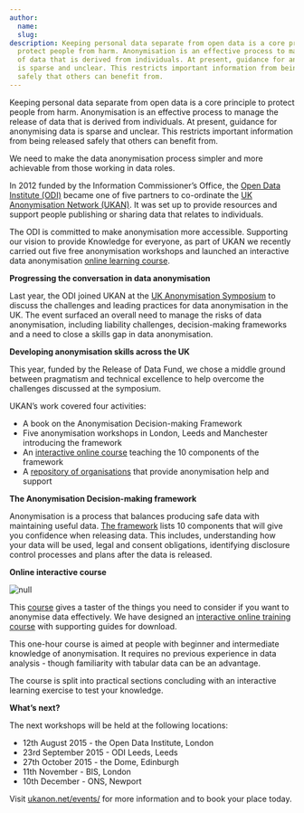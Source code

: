 ```yaml
---
author:
  name: 
  slug: 
description: Keeping personal data separate from open data is a core principle to
  protect people from harm. Anonymisation is an effective process to manage the release
  of data that is derived from individuals. At present, guidance for anonymising data
  is sparse and unclear. This restricts important information from being released
  safely that others can benefit from.
---
```


<p>Keeping personal data separate from open data is a core principle to protect people from harm. Anonymisation is an effective process to manage the release of data that is derived from individuals. At present, guidance for anonymising data is sparse and unclear. This restricts important information from being released safely that others can benefit from.</p>

<p>We need to make the data anonymisation process simpler and more achievable from those working in data roles.</p>

<p>In 2012 funded by the Information Commissioner&rsquo;s Office, the <a rel="external" href="http://theodi.org">Open Data Institute (ODI)</a> became one of five partners to co-ordinate the <a rel="external" href="http://ukanon.net">UK Anonymisation Network (UKAN)</a>. It was set up to provide resources and support people publishing or sharing data that relates to individuals. </p>

<p>The ODI is committed to make anonymisation more accessible. Supporting our vision to provide Knowledge for everyone, as part of UKAN we recently carried out five free anonymisation workshops and launched an interactive data anonymisation <a rel="external" href="http://theodi.github.io/ukan-course">online learning course</a>.</p>

<p><strong>Progressing the conversation in data anonymisation</strong></p>

<p>Last year, the ODI joined UKAN at the <a rel="external" href="http://theodi.org/blog/paradise-or-inferno-the-future-of-data-notes-from-the-uk-anonymisation-symposium">UK Anonymisation Symposium</a> to discuss the challenges and leading practices for data anonymisation in the UK. The event surfaced an overall need to manage the risks of data anonymisation, including liability challenges, decision-making frameworks and a need to close a skills gap in data anonymisation.</p>

<p><strong>Developing anonymisation skills across the UK</strong></p>

<p>This year, funded by the Release of Data Fund, we chose a middle ground between pragmatism and technical excellence to help overcome the challenges discussed at the symposium.</p>

<p>UKAN’s work covered four activities: </p>

<ul>
  <li>A book on the Anonymisation Decision-making Framework</li>
  <li>Five anonymisation workshops in London, Leeds and Manchester introducing the framework</li>
  <li>An <a rel="external" href="http://ukanon.net/course/">interactive online course</a> teaching the 10 components of the framework</li>
  <li>A <a rel="external" href="http://ukanon.net/ukan-resources/">repository of organisations</a> that provide anonymisation help and support</li>
</ul>

<p><strong>The Anonymisation Decision-making framework</strong></p>

<p>Anonymisation is a process that balances producing safe data with maintaining useful data. <a rel="external" href="http://ukanon.net/ukan-resources/ukan-decision-making-framework/">The framework</a> lists 10 components that will give you confidence when releasing data. This includes, understanding how your data will be used, legal and consent obligations, identifying disclosure control processes and plans after the data is released. </p>

<p><strong>Online interactive course</strong></p>

<p><img src="http://bd7a65e2cb448908f934-86a50c88e47af9e1fb58ce0672b5a500.r32.cf3.rackcdn.com/uploads/assets/8a/b9/558ab9571f986a1fdb000001/2015-06-24_15-10-50.jpg" alt="null" class="img" id="attachment-558ab957d0d4624547000004" /></p>

<p>This <a rel="external" href="http://theodi.github.io/ukan-course">course</a> gives a taster of the things you need to consider if you want to anonymise data effectively. We have designed an <a rel="external" href="http://theodi.github.io/ukan-course">interactive online training course</a> with supporting guides for download.</p>

<p>This one-hour course is aimed at people with beginner and intermediate knowledge of anonymisation. It requires no previous experience in data analysis - though familiarity with tabular data can be an advantage. </p>

<p>The course is split into practical sections concluding with an interactive learning exercise to test your knowledge.</p>

<p><strong>What’s next?</strong></p>

<p>The next workshops will be held at the following locations:</p>

<ul>
  <li>12th August 2015 - the Open Data Institute, London</li>
  <li>23rd September 2015 - ODI Leeds, Leeds</li>
  <li>27th October 2015 - the Dome, Edinburgh </li>
  <li>11th November - BIS, London</li>
  <li>10th December - ONS, Newport </li>
</ul>

<p>Visit <a rel="external" href="http://ukanon.net/events/">ukanon.net/events/</a> for more information and to book your place today. </p>

